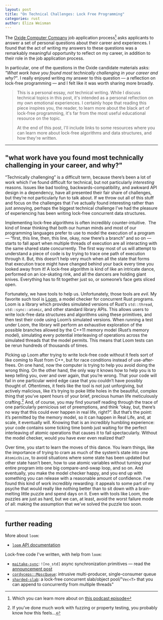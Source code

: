 ```yaml
---
layout: post
title: "On Technical Challenges: Lock Free Programming"
categories: rust
author: Eliza Weisman
---
```


The [Oxide Computer Company](https://oxide.computer/) job application
process[^1] asks applicants to answer a set of personal questions about their
career and experiences. I found that the act of writing my answers to these
questions was a remarkably meaningful opportunity to reflect on my career, in
addition to their role in the job application process.

In particular, one of the questions in the Oxide candidate materials asks:
_"What work have you found most technically challenging in your career and
why?"_. I really enjoyed writing my answer to this question — a reflection on
lock-free programming — and I felt like it was worth sharing more broadly.

>
> This is a personal essay, _not_ technical writing. While I discuss technical
> topics in this post, it's intended as a personal reflection on my own
> emotional experiences. I certainly hope that reading this piece inspires you,
> the reader, to learn more about the black art of lock-free programming, it's
> far from the most useful educational resource on the topic.
>
> At the end of this post, I'll include links to some resources where you can
> learn more about lock-free algorithms and data structures, and how they're
> written. 

***

## "what work have you found most technically challenging in your career, and why?"

“Technically challenging” is a difficult term, because there’s been a lot of
work which I’ve found difficult for technical, but not particularly
_interesting_ reasons. Issues like bad tooling, backwards-compatibility, and
awkward API design in a dependency, have all presented their fair share of
challenges, but they’re not particularly fun to talk about. If we throw out all
of this stuff and focus on the challenges that I’ve actually found interesting
rather than just annoying, perhaps the biggest technical challenge I’ve had the
pleasure of experiencing has been writing lock-free concurrent data structures. 

Implementing lock-free algorithms is often incredibly counter-intuitive.  The
kind of linear thinking that both our human minds and most of our programming
languages prefer to use to model the execution of a program — “first, this line,
then, this line, okay, now there’s a branch” and so on — starts to fall apart
when multiple threads of execution are all interacting with the same shared
state concurrently. The first way most of us will attempt to understand a piece
of code is by trying to trace one path of execution through it. But, this
doesn’t help very much when all the state that forms that execution trace might
have changed behind your back every time you looked away from it! A lock-free
algorithm is kind of like an intricate dance, performed on an ice-skating rink,
and all the dancers are holding giant knives. Everything has to fit together
just so, or someone’s face gets sliced open.

Fortunately, we have tools to help us. Unfortunately, those tools are _evil_. My
favorite such tool is [Loom](https://crates.io/crates/loom), a model checker for
concurrent Rust programs. Loom is a library which provides simulated versions of
Rust’s `std::thread`, `std::sync::atomic`, and other standard library APIs. This
allows users to write lock-free data structures and algorithms using these
primitives, and then test their code using Loom’s simulated versions. When
running a test under Loom, the library will perform an exhaustive exploration of
the possible branches allowed by the C++11 memory model (Rust’s memory model),
simulating every potential interleaving of operations across the simulated
threads that the model permits. This means that Loom tests can be rerun hundreds
of thousands of times. 

Picking up Loom after trying to write lock-free code without it feels sort of
like coming to Rust from C++, but for race conditions instead of
use-after-frees. On one hand, now the computer is trying to help you avoid doing
the wrong thing. On the other hand, the only way it knows how to help you is to
keep telling you, over and over again, that you’re wrong. That your code will
fail in one particular weird edge case that you couldn’t have possibly thought
of. Oftentimes, it feels like the tool is not just unforgiving, but actively
malicious, like it’s trying to poke little holes in the beautiful, complex thing
that you’ve spent hours of your brief, precious human life meticulously
crafting.[^2] And, of course, you may find yourself reading through the trace of
one particularly pernicious set of preemptions, and think “okay, but, there’s no
way that this could ever happen in real life, right?”. But that’s the point:
it’s permitted by the memory model, so it can happen in Real Life, and, at
scale, it eventually will. Knowing that is an incredibly humbling experience:
your code contains some ticking time bomb just waiting for the perfect
interleaving of atomic operations that causes it to fail spectacularly. Without
the model checker, would you have ever even realized that?

Over time, you start to learn the moves of this dance. You learn things, like
the importance of trying to cram as much of the system’s state into one
`AtomicUsize`, to avoid situations where some state has been updated but other
state hasn’t been, how to use atomic variables without turning your entire
program into one big compare-and-swap loop, and so on. And eventually, you make
the model checker happy, and you end up with something you can release with a
reasonable amount of confidence. I’ve found this kind of work incredibly
rewarding: it appeals to some part of my psyche that would really like nothing
better than to sit down with a brain-melting little puzzle and spend days on it.
Even with tools like Loom, the puzzles are just as hard, but we can, at least,
avoid the worst failure mode of all: making the assumption that we’ve solved the
puzzle too soon.

***

## further reading

More about `loom`:

- [`loom` API documentation](https://docs.rs/loom/latest/loom/)

Lock-free code I've written, with help from `loom`:

- [`maitake-sync`](https://crates.io/crates/maitake-sync): `![no_std]` async
  synchronization primitives — read the [announcement
  post](https://www.elizas.website/announcing-maitake-sync.html)
- [`cordyceps::MpscQueue`](https://docs.rs/cordyceps/latest/cordyceps/struct.MpscQueue.html):
  intrusive multi-producer, single-consumer queue
- [`sharded-slab`](https://crates.io/crates/sharded-slab): a lock-free
  concurrent slab/object pool/"`Vec<T>` that you can append to concurrently from
  multiple threads"

[^1]: Which you can learn more about on [this podcast
    episode](https://oxide.computer/podcasts/oxide-and-friends/1590191)

[^2]: If you’ve done much work with fuzzing or property testing, you probably
    know how this feels…
